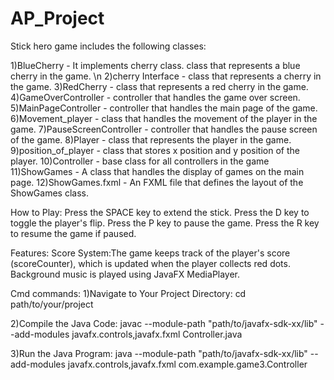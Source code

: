 # AP_Project

Stick hero game includes the following classes:

1)BlueCherry - It implements cherry class. class that represents a blue cherry in the game. \n
2)cherry Interface - class that represents a cherry in the game.
3)RedCherry - class that represents a red cherry in the game.
4)GameOverController - controller that handles the game over screen.
5)MainPageController - controller that handles the main page of the game.
6)Movement_player - class that handles the movement of the player in the game.
7)PauseScreenController - controller that handles the pause screen of the game.
8)Player -  class that represents the player in the game.
9)position_of_player - class that stores x position and y position of the player.
10)Controller - base class for all controllers in the game
11)ShowGames - A class that handles the display of games on the main page.
12)ShowGames.fxml - An FXML file that defines the layout of the ShowGames class.


How to Play:
Press the SPACE key to extend the stick.
Press the D key to toggle the player's flip.
Press the P key to pause the game.
Press the R key to resume the game if paused.

Features:
Score System:The game keeps track of the player's score (scoreCounter), which is updated when the player collects red dots.
Background music is played using JavaFX MediaPlayer.


Cmd commands:
1)Navigate to Your Project Directory:
cd path/to/your/project


2)Compile the Java Code:
javac --module-path "path/to/javafx-sdk-xx/lib" --add-modules javafx.controls,javafx.fxml Controller.java


3)Run the Java Program:
java --module-path "path/to/javafx-sdk-xx/lib" --add-modules javafx.controls,javafx.fxml com.example.game3.Controller
